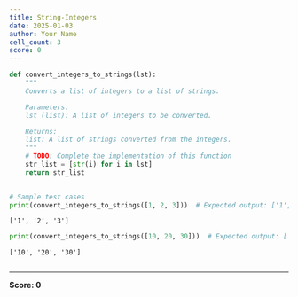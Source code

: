 ```yaml
---
title: String-Integers
date: 2025-01-03
author: Your Name
cell_count: 3
score: 0
---
```


```python
def convert_integers_to_strings(lst):
    """
    Converts a list of integers to a list of strings.

    Parameters:
    lst (list): A list of integers to be converted.

    Returns:
    list: A list of strings converted from the integers.
    """
    # TODO: Complete the implementation of this function
    str_list = [str(i) for i in lst]
    return str_list
    

# Sample test cases
print(convert_integers_to_strings([1, 2, 3]))  # Expected output: ['1', '2', '3']

```

    ['1', '2', '3']



```python
print(convert_integers_to_strings([10, 20, 30]))  # Expected output: ['10', '20', '30']
```

    ['10', '20', '30']



```python

```


---
**Score: 0**

